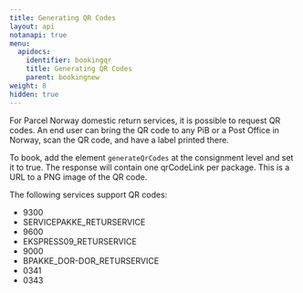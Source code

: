 ```yaml
---
title: Generating QR Codes
layout: api
notanapi: true
menu:
  apidocs:
    identifier: bookingqr
    title: Generating QR Codes
    parent: bookingnew
weight: 8
hidden: true
---
```


For Parcel Norway domestic return services, it is possible to request QR codes. An end user can bring the QR code to any PiB or a Post Office in Norway, scan the QR code, and have a label printed there.

To book, add the element `generateQrCodes` at the consignment level and set it to true. The response will contain one qrCodeLink per package. This is a URL to a PNG image of the QR code.

The following services support QR codes:

- 9300
- SERVICEPAKKE_RETURSERVICE
- 9600
- EKSPRESS09_RETURSERVICE
- 9000
- BPAKKE_DOR-DOR_RETURSERVICE
- 0341
- 0343
